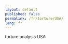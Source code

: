 ```yaml
---
layout: default
published: false
permalink: /fr/torture/USA/
lang: fr
---
```


torture analysis USA
